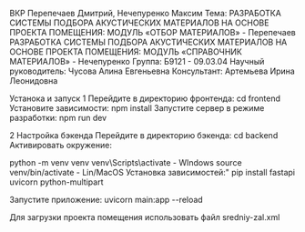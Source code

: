 ВКР Перепечаев Дмитрий, Нечепуренко Максим
Тема: РАЗРАБОТКА СИСТЕМЫ ПОДБОРА АКУСТИЧЕСКИХ МАТЕРИАЛОВ НА ОСНОВЕ ПРОЕКТА ПОМЕЩЕНИЯ: МОДУЛЬ «ОТБОР МАТЕРИАЛОВ» - Перепечаев
РАЗРАБОТКА СИСТЕМЫ ПОДБОРА АКУСТИЧЕСКИХ МАТЕРИАЛОВ НА ОСНОВЕ ПРОЕКТА ПОМЕЩЕНИЯ: МОДУЛЬ «СПРАВОЧНИК МАТЕРИАЛОВ» - Нечепуренко
Группа: Б9121 - 09.03.04
Научный руководитель: Чусова Алина Евгеньевна
Консультант: Артемьева Ирина Леонидовна

Устанока и запуск
1 Перейдите в директорию фронтенда:
cd frontend
Установите зависимости:
npm install
Запустите сервер в режиме разработки:
npm run dev

2 Настройка бэкенда
Перейдите в директорию бэкенда:
cd backend
Активировать окружение:

python -m venv venv
venv\Scripts\activate - WIndows
source venv/bin/activate - Lin/MacOS
Установка зависимостей:"
pip install fastapi uvicorn python-multipart


Запустите приложение:
uvicorn main:app --reload

Для загрузки проекта помещения использовать файл sredniy-zal.xml